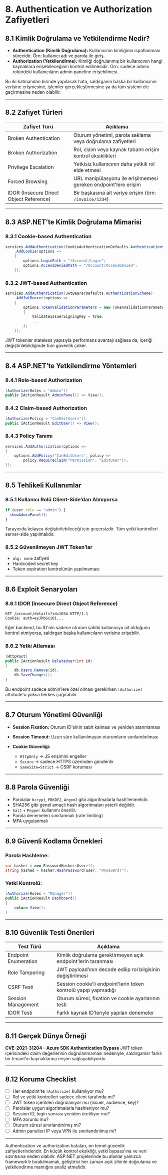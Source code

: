 # 8. Authentication ve Authorization Zafiyetleri

## 8.1 Kimlik Doğrulama ve Yetkilendirme Nedir?

* **Authentication (Kimlik Doğrulama):** Kullanıcının kimliğinin ispatlanması sürecidir. Örn: kullanıcı adı ve parola ile giriş.
* **Authorization (Yetkilendirme):** Kimliği doğrulanmış bir kullanıcının hangi kaynaklara erişebileceğinin kontrol edilmesidir. Örn: sadece admin rolündeki kullanıcıların admin paneline erişebilmesi.

Bu iki katmandan birinde yapılacak hata, saldırganın başka bir kullanıcının verisine erişmesine, işlemler gerçekleştirmesine ya da tüm sistemi ele geçirmesine neden olabilir.

---

## 8.2 Zafiyet Türleri

| Zafiyet Türü                            | Açıklama                                                        |
| --------------------------------------- | --------------------------------------------------------------- |
| Broken Authentication                   | Oturum yönetimi, parola saklama veya doğrulama zafiyetleri      |
| Broken Authorization                    | Rol, claim veya kaynak tabanlı erişim kontrol eksiklikleri      |
| Privilege Escalation                    | Yetkisiz kullanıcının daha yetkili rol elde etmesi              |
| Forced Browsing                         | URL manipülasyonu ile erişilmemesi gereken endpoint'lere erişim |
| IDOR (Insecure Direct Object Reference) | Bir başkasına ait veriye erişim (örn: `/invoice/1234`)          |

---

## 8.3 ASP.NET’te Kimlik Doğrulama Mimarisi

### 8.3.1 Cookie-based Authentication

```csharp
services.AddAuthentication(CookieAuthenticationDefaults.AuthenticationScheme)
    .AddCookie(options =>
    {
        options.LoginPath = "/Account/Login";
        options.AccessDeniedPath = "/Account/AccessDenied";
    });
```

### 8.3.2 JWT-based Authentication

```csharp
services.AddAuthentication(JwtBearerDefaults.AuthenticationScheme)
    .AddJwtBearer(options =>
    {
        options.TokenValidationParameters = new TokenValidationParameters
        {
            ValidateIssuerSigningKey = true,
            ...
        };
    });
```

JWT tokenlar stateless yapısıyla performans avantajı sağlasa da, içeriği değiştirilebildiğinde tüm güvenlik çöker.

---

## 8.4 ASP.NET’te Yetkilendirme Yöntemleri

### 8.4.1 Role-based Authorization

```csharp
[Authorize(Roles = "Admin")]
public IActionResult AdminPanel() => View();
```

### 8.4.2 Claim-based Authorization

```csharp
[Authorize(Policy = "CanEditUsers")]
public IActionResult EditUser() => View();
```

### 8.4.3 Policy Tanımı

```csharp
services.AddAuthorization(options =>
{
    options.AddPolicy("CanEditUsers", policy =>
        policy.RequireClaim("Permission", "EditUser"));
});
```

---

## 8.5 Tehlikeli Kullanımlar

### 8.5.1 Kullanıcı Rolü Client-Side’dan Alınıyorsa

```javascript
if (user.role == "admin") {
  showAdminPanel();
}
```

Tarayıcıda kolayca değiştirilebileceği için geçersizdir. Tüm yetki kontrolleri server-side yapılmalıdır.

### 8.5.2 Güvenilmeyen JWT Token’lar

* `alg: none` zafiyeti
* Hardcoded secret key
* Token expiration kontrolünün yapılmaması

---

## 8.6 Exploit Senaryoları

### 8.6.1 IDOR (Insecure Direct Object Reference)

```http
GET /account/details?id=1034 HTTP/1.1
Cookie: auth=eyJhbGciOi...
```

Eğer backend, bu ID'nin sadece oturum sahibi kullanıcıya ait olduğunu kontrol etmiyorsa, saldırgan başka kullanıcıların verisine erişebilir.

### 8.6.2 Yetki Atlaması

```csharp
[HttpPost]
public IActionResult DeleteUser(int id)
{
    db.Users.Remove(id);
    db.SaveChanges();
}
```

Bu endpoint sadece admin’lere özel olması gerekirken `[Authorize]` attribute'u yoksa herkes çağırabilir.

---

## 8.7 Oturum Yönetimi Güvenliği

* **Session Fixation:** Oturum ID'sinin sabit kalması ve yeniden atanmaması
* **Session Timeout:** Uzun süre kullanılmayan oturumların sonlandırılması
* **Cookie Güvenliği:**

  * `HttpOnly` → JS erişimini engeller
  * `Secure` → sadece HTTPS üzerinden gönderilir
  * `SameSite=Strict` → CSRF koruması

---

## 8.8 Parola Güvenliği

* Parolalar `bcrypt`, `PBKDF2`, `Argon2` gibi algoritmalarla hash’lenmelidir.
* SHA256 gibi genel amaçlı hash algoritmaları yeterli değildir.
* `Salt` + `Pepper` kullanımı önerilir.
* Parola denemeleri sınırlanmalı (rate limiting)
* MFA uygulanmalı

---

## 8.9 Güvenli Kodlama Örnekleri

### Parola Hashleme:

```csharp
var hasher = new PasswordHasher<User>();
string hashed = hasher.HashPassword(user, "P@ssw0rd!");
```

### Yetki Kontrolü:

```csharp
[Authorize(Roles = "Manager")]
public IActionResult Dashboard()
{
    return View();
}
```

---

## 8.10 Güvenlik Testi Önerileri

| Test Türü            | Açıklama                                                        |
| -------------------- | --------------------------------------------------------------- |
| Endpoint Enumeration | Kimlik doğrulama gerektirmeyen açık endpoint’lerin taranması    |
| Role Tampering       | JWT payload’ının decode edilip rol bilgisinin değiştirilmesi    |
| CSRF Testi           | Session cookie’li endpoint’lerin token kontrolü yapıp yapmadığı |
| Session Management   | Oturum süresi, fixation ve cookie ayarlarının testi             |
| IDOR Testi           | Farklı kaynak ID’leriyle yapılan denemeler                      |

---

## 8.11 Gerçek Dünya Örneği

**CVE-2021-31204 – Azure SDK Authentication Bypass**
JWT token içerisindeki claim değerlerinin doğrulanmaması nedeniyle, saldırganlar farklı bir tenant’ın kaynaklarına erişim sağlayabiliyordu.

---

## 8.12 Koruma Checklist

* [ ] Her endpoint'te `[Authorize]` kullanılıyor mu?
* [ ] Rol ve yetki kontrolleri sadece client tarafında mı?
* [ ] JWT token içerikleri doğrulanıyor mu (issuer, audience, key)?
* [ ] Parolalar uygun algoritmalarla hashleniyor mu?
* [ ] Session ID, login sonrası yeniden üretiliyor mu?
* [ ] MFA zorunlu mu?
* [ ] Oturum süresi sınırlandırılmış mı?
* [ ] Admin panelleri IP veya VPN ile sınırlandırılmış mı?

---

Authentication ve authorization hataları, en temel güvenlik zafiyetlerindendir. En küçük kontrol eksikliği, yetki bypass'ına ve veri sızıntısına neden olabilir. ASP.NET projelerinde bu alanlar yalnızca framework’e bırakılmamalı, geliştirici her zaman açık zihinle doğrulama ve yetkilendirme mantığını analiz etmelidir.
